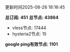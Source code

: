 更新时间2025-08-26 18:16:45

**总订阅: 451**
**总节点: 43864**
- vless节点: 17444
- hysteria2节点: 15

**google ping有效节点: 1101**
